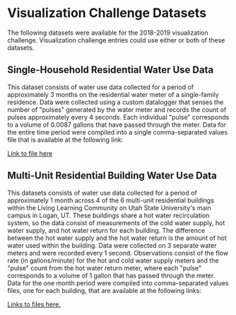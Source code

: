 # Visualization Challenge Datasets

The following datasets were available for the 2018-2019 visualization challenge. Visualization challenge entries could use either or both of these datasets.

## Single-Household Residential Water Use Data
This dataset consists of water use data collected for a period of approximately 3 months on the residential water meter of a single-family residence. Data were collected using a custom datalogger that senses the number of "pulses" generated by the water meter and records the count of pulses approximately every 4 seconds. Each individual "pulse" corresponds to a volume of 0.0087 gallons that have passed through the meter. Data for the entire time period were compiled into a single comma-separated values file that is available at the following link:

[Link to file here](https://usu.box.com/s/z5c09p77h5xdktot3cusugctl3ncwy5i)

## Multi-Unit Residential Building Water Use Data
This datasets consists of water use data collected for a period of approximately 1 month across 4 of the 6 multi-unit residential buildings within the Living Learning Community on Utah State University's main campus in Logan, UT. These buildings share a hot water recirculation system, so the data consist of measurements of the cold water supply, hot water supply, and hot water return for each building. The difference between the hot water supply and the hot water return is the amount of hot water used within the building. Data were collected on 3 separate water meters and were recorded every 1 second. Observations consist of the flow rate (in gallons/minute) for the hot and cold water supply meters and the "pulse" count from the hot water return meter, where each "pulse" corresponds to a volume of 1 gallon that has passed through the meter. Data for the one month period were compiled into comma-separated values files, one for each building, that are available at the following links:

[Links to files here.](https://usu.box.com/s/h7n0vpsubzqnjpu97gkr0zkrzfgxoqcs)
